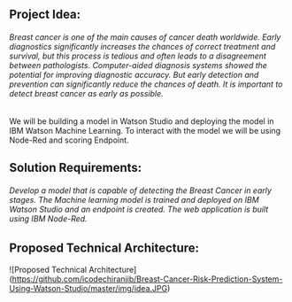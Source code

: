 ## Project Idea:

###### Breast cancer is one of the main causes of cancer death worldwide. Early diagnostics significantly increases the chances of correct treatment and survival, but this process is tedious and often leads to a disagreement between pathologists. Computer-aided diagnosis systems showed the potential for improving diagnostic accuracy. But early detection and prevention can significantly reduce the chances of death. It is important to detect breast cancer as early as possible.

We will be building a model in Watson Studio and deploying the model in IBM Watson Machine Learning. To interact with the model we will be using Node-Red and scoring Endpoint.

## Solution Requirements:

###### Develop a model that is capable of detecting the Breast Cancer in early stages. The Machine learning model is trained and deployed on IBM Watson Studio and an endpoint is created. The web application is built using IBM Node-Red.

## Proposed Technical Architecture:

![Proposed Technical Architecture] (https://github.com/icodechiranjib/Breast-Cancer-Risk-Prediction-System-Using-Watson-Studio/master/img/idea.JPG)
